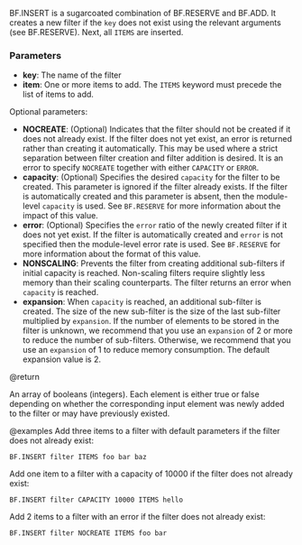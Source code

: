 BF.INSERT is a sugarcoated combination of BF.RESERVE and BF.ADD. It creates a
new filter if the `key` does not exist using the relevant arguments (see BF.RESERVE).
Next, all `ITEMS` are inserted.

### Parameters

* **key**: The name of the filter
* **item**: One or more items to add. The `ITEMS` keyword must precede the list of items to add.

Optional parameters:

* **NOCREATE**: (Optional) Indicates that the filter should not be created if
    it does not already exist. If the filter does not yet exist, an error is
    returned rather than creating it automatically. This may be used where a strict
    separation between filter creation and filter addition is desired. It is an
    error to specify `NOCREATE` together with either `CAPACITY` or `ERROR`.
* **capacity**: (Optional) Specifies the desired `capacity` for the
    filter to be created. This parameter is ignored if the filter already exists.
    If the filter is automatically created and this parameter is absent, then the
    module-level `capacity` is used. See `BF.RESERVE`
    for more information about the impact of this value.
* **error**: (Optional) Specifies the `error` ratio of the newly
    created filter if it does not yet exist. If the filter is automatically
    created and `error` is not specified then the module-level error
    rate is used. See `BF.RESERVE` for more information about the format of this
    value.
* **NONSCALING**: Prevents the filter from creating additional sub-filters if
    initial capacity is reached. Non-scaling filters require slightly less
    memory than their scaling counterparts. The filter returns an error
    when `capacity` is reached.
* **expansion**: When `capacity` is reached, an additional sub-filter is
    created. The size of the new sub-filter is the size of the last sub-filter
    multiplied by `expansion`. If the number of elements to be stored in the
    filter is unknown, we recommend that you use an `expansion` of 2 or more
    to reduce the number of sub-filters. Otherwise, we recommend that you use an
    `expansion` of 1 to reduce memory consumption. The default expansion value is 2.

@return

An array of booleans (integers). Each element is either true or false depending
on whether the corresponding input element was newly added to the filter or may
have previously existed.


@examples
Add three items to a filter with default parameters if the filter does not already
exist:

```
BF.INSERT filter ITEMS foo bar baz
```

Add one item to a filter with a capacity of 10000 if the filter does not
already exist:

```
BF.INSERT filter CAPACITY 10000 ITEMS hello
```

Add 2 items to a filter with an error if the filter does not already exist:

```
BF.INSERT filter NOCREATE ITEMS foo bar
```
